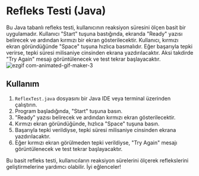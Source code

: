 # Refleks Testi (Java)

Bu Java tabanlı refleks testi, kullanıcının reaksiyon süresini ölçen basit bir uygulamadır. Kullanıcı "Start" tuşuna bastığında, ekranda "Ready" yazısı belirecek ve ardından kırmızı bir ekran gösterilecektir. Kullanıcı, kırmızı ekran göründüğünde "Space" tuşuna hızlıca basmalıdır. Eğer başarıyla tepki verirse, tepki süresi milisaniye cinsinden ekrana yazdırılacaktır. Aksi takdirde "Try Again" mesajı görüntülenecek ve test tekrar başlayacaktır.
![ezgif com-animated-gif-maker-3](https://github.com/fbturan/ReflexTest/assets/93981924/7d79f901-b889-4258-90e3-4d130b5ff4b4)
## Kullanım

1. `ReflexTest.java` dosyasını bir Java IDE veya terminal üzerinden çalıştırın.
2. Program başladığında, "Start" tuşuna basın.
3. "Ready" yazısı belirecek ve ardından kırmızı ekran gösterilecektir.
4. Kırmızı ekran göründüğünde, hızlıca "Space" tuşuna basın.
5. Başarıyla tepki verildiyse, tepki süresi milisaniye cinsinden ekrana yazdırılacaktır.
6. Eğer kırmızı ekran görülmeden tepki verildiyse, "Try Again" mesajı görüntülenecek ve test tekrar başlayacaktır.

Bu basit refleks testi, kullanıcıların reaksiyon sürelerini ölçerek reflekslerini geliştirmelerine yardımcı olabilir. İyi eğlenceler!
